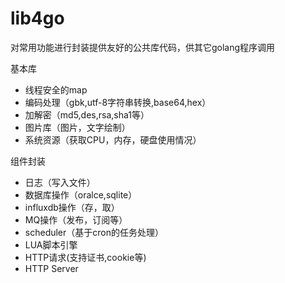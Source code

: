 # lib4go

对常用功能进行封装提供友好的公共库代码，供其它golang程序调用

基本库
* 线程安全的map
* 编码处理（gbk,utf-8字符串转换,base64,hex）
* 加解密（md5,des,rsa,sha1等）
* 图片库（图片，文字绘制）
* 系统资源（获取CPU，内存，硬盘使用情况）

组件封装

* 日志（写入文件）
* 数据库操作（oralce,sqlite）
* influxdb操作（存，取）
* MQ操作（发布，订阅等）
* scheduler（基于cron的任务处理）
* LUA脚本引擎
* HTTP请求(支持证书,cookie等)
* HTTP Server
